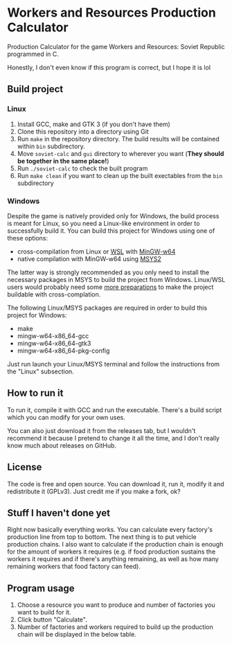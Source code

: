 # Workers and Resources Production Calculator

Production Calculator for the game Workers and Resources: Soviet Republic programmed in C.

Honestly, I don't even know if this program is correct, but I hope it is lol

## Build project

### Linux

1. Install GCC, make and GTK 3 (ìf you don't have them)
2. Clone this repository into a directory using Git
3. Run `make` in the repository directory. The build results will be contained within `bin` subdirectory.
4. Move `soviet-calc` and `gui` directory to wherever you want (**They should be together in the same place!**)
5. Run `./soviet-calc` to check the built program
6. Run `make clean` if you want to clean up the built exectables from the `bin` subdirectory

### Windows

Despite the game is natively provided only for Windows, the build process is meant for Linux,
so you need a Linux-like environment in order to successfully build it.
You can build this project for Windows using one of these options:

* cross-compilation from Linux or [WSL](https://learn.microsoft.com/en-us/windows/wsl/install)
with [MinGW-w64](https://www.mingw-w64.org/)
* native compilation with MinGW-w64 using [MSYS2](https://www.msys2.org/)

The latter way is strongly recommended as you only need to install the necessary packages
in MSYS to build the project from Windows. Linux/WSL users would probably need some
[more preparations](https://discourse.gnome.org/t/desperately-need-help-with-mingw64-and-gtk-3-0-for-cross-compilation-from-linux-wsl-ubuntu-to-windows/15150/7)
to make the project buildable with cross-complation.

The following Linux/MSYS packages are required in order to build this project for Windows:

* make
* mingw-w64-x86_64-gcc
* mingw-w64-x86_64-gtk3
* mingw-w64-x86_64-pkg-config

Just run launch your Linux/MSYS terminal and follow the instructions from the "Linux" subsection.

## How to run it

To run it, compile it with GCC and run the executable. There's a build script which you can modify for your own uses.

You can also just download it from the releases tab, but I wouldn't recommend it because I pretend to change it all the time, and I don't really know much about releases on GitHub.

## License

The code is free and open source. You can download it, run it, modify it and redistribute it (GPLv3). Just credit me if you make a fork, ok?

## Stuff I haven't done yet

Right now basically everything works. You can calculate every factory's production line from top to bottom. The next thing is to put vehicle production chains. I also want to calculate if the production chain is enough for the amount of workers it requires (e.g. if food production sustains the workers it requires and if there's anything remaining, as well as how many remaining workers that food factory can feed).

## Program usage

1. Choose a resource you want to produce and number of factories you want to build for it.
2. Click button "Calculate".
3. Number of factories and workers required to build up the production chain will be displayed in the below table.
